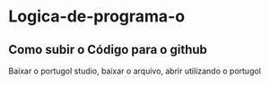 # Logica-de-programa-o
## Como subir o Código para o github
Baixar o portugol studio, baixar o arquivo, abrir utilizando o portugol
